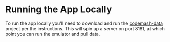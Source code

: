 Running the App Locally
=======================
To run the app locally you'll need to download and run the [codemash-data](https://github.com/jameskbride/codemash-data) project per the instructions.  This will spin up a server on port 8181, at which point you can run the emulator and pull data. 
